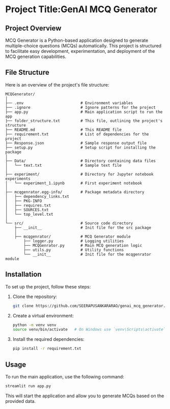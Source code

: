 # Project Title:GenAI MCQ Generator

## Project Overview

MCQ Generator is a Python-based application designed to generate multiple-choice questions (MCQs) automatically. This project is structured to facilitate easy development, experimentation, and deployment of the MCQ generation capabilities.

## File Structure

Here is an overview of the project's file structure:

```
MCQGenerator/
│
├── .env                         # Environment variables
├── .ignore                      # Ignore patterns for the project
├── app.py                       # Main application script to run the app
├── folder_structure.txt         # This file, outlining the project's structure
├── README.md                    # This README file
├── requirement.txt              # List of dependencies for the project
├── Response.json                # Sample response output file
├── setup.py                     # Setup script for installing the package
│
├── Data/                        # Directory containing data files
│   └── text.txt                 # Sample text file
│
├── experiment/                  # Directory for Jupyter notebook experiments
│   └── experiment_1.ipynb       # First experiment notebook
│
├── mcqgenrator.egg-info/        # Package metadata directory
│   ├── dependency_links.txt
│   ├── PKG-INFO
│   ├── requires.txt
│   ├── SOURCES.txt
│   └── top_level.txt
│
└── src/                         # Source code directory
    ├── __init__                 # Init file for the src package
    │
    ├── mcqgenrator/             # MCQ Generator module
        ├── logger.py            # Logging utilities
        ├── MCQGenrator.py       # Main MCQ generation logic
        ├── utils.py             # Utility functions
        └── __init__             # Init file for the mcqgenrator module
```

## Installation

To set up the project, follow these steps:

1. Clone the repository:
   ```bash
   git clone https://github.com/SEERAPUSANKARARAO/genai_mcq_generator.git
   ```

2. Create a virtual environment:
   ```bash
   python -m venv venv
   source venv/bin/activate   # On Windows use `venv\Scripts\activate`
   ```

3. Install the required dependencies:
   ```bash
   pip install -r requirement.txt
   ```

## Usage

To run the main application, use the following command:

```bash
streamlit run app.py
```

This will start the application and allow you to generate MCQs based on the provided data.
